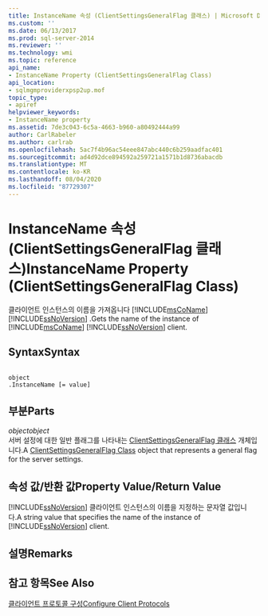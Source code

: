 ```yaml
---
title: InstanceName 속성 (ClientSettingsGeneralFlag 클래스) | Microsoft Docs
ms.custom: ''
ms.date: 06/13/2017
ms.prod: sql-server-2014
ms.reviewer: ''
ms.technology: wmi
ms.topic: reference
api_name:
- InstanceName Property (ClientSettingsGeneralFlag Class)
api_location:
- sqlmgmproviderxpsp2up.mof
topic_type:
- apiref
helpviewer_keywords:
- InstanceName property
ms.assetid: 7de3c043-6c5a-4663-b960-a80492444a99
author: CarlRabeler
ms.author: carlrab
ms.openlocfilehash: 5ac7f4b96ac54eee847abc440c6b259aadfac401
ms.sourcegitcommit: ad4d92dce894592a259721a1571b1d8736abacdb
ms.translationtype: MT
ms.contentlocale: ko-KR
ms.lasthandoff: 08/04/2020
ms.locfileid: "87729307"
---
```

# <a name="instancename-property-clientsettingsgeneralflag-class"></a><span data-ttu-id="7e160-102">InstanceName 속성(ClientSettingsGeneralFlag 클래스)</span><span class="sxs-lookup"><span data-stu-id="7e160-102">InstanceName Property (ClientSettingsGeneralFlag Class)</span></span>
  <span data-ttu-id="7e160-103">클라이언트 인스턴스의 이름을 가져옵니다 [!INCLUDE[msCoName](../../../includes/msconame-md.md)] [!INCLUDE[ssNoVersion](../../../includes/ssnoversion-md.md)] .</span><span class="sxs-lookup"><span data-stu-id="7e160-103">Gets the name of the instance of [!INCLUDE[msCoName](../../../includes/msconame-md.md)] [!INCLUDE[ssNoVersion](../../../includes/ssnoversion-md.md)] client.</span></span>  
  
## <a name="syntax"></a><span data-ttu-id="7e160-104">Syntax</span><span class="sxs-lookup"><span data-stu-id="7e160-104">Syntax</span></span>  
  
```  
  
object  
.InstanceName [= value]  
```  
  
## <a name="parts"></a><span data-ttu-id="7e160-105">부분</span><span class="sxs-lookup"><span data-stu-id="7e160-105">Parts</span></span>  
 <span data-ttu-id="7e160-106">*object*</span><span class="sxs-lookup"><span data-stu-id="7e160-106">*object*</span></span>  
 <span data-ttu-id="7e160-107">서버 설정에 대한 일반 플래그를 나타내는 [ClientSettingsGeneralFlag 클래스](clientsettingsgeneralflag-class.md) 개체입니다.</span><span class="sxs-lookup"><span data-stu-id="7e160-107">A [ClientSettingsGeneralFlag Class](clientsettingsgeneralflag-class.md) object that represents a general flag for the server settings.</span></span>  
  
## <a name="property-valuereturn-value"></a><span data-ttu-id="7e160-108">속성 값/반환 값</span><span class="sxs-lookup"><span data-stu-id="7e160-108">Property Value/Return Value</span></span>  
 <span data-ttu-id="7e160-109">[!INCLUDE[ssNoVersion](../../../includes/ssnoversion-md.md)] 클라이언트 인스턴스의 이름을 지정하는 문자열 값입니다.</span><span class="sxs-lookup"><span data-stu-id="7e160-109">A string value that specifies the name of the instance of [!INCLUDE[ssNoVersion](../../../includes/ssnoversion-md.md)] client.</span></span>  
  
## <a name="remarks"></a><span data-ttu-id="7e160-110">설명</span><span class="sxs-lookup"><span data-stu-id="7e160-110">Remarks</span></span>  
  
## <a name="see-also"></a><span data-ttu-id="7e160-111">참고 항목</span><span class="sxs-lookup"><span data-stu-id="7e160-111">See Also</span></span>  
 [<span data-ttu-id="7e160-112">클라이언트 프로토콜 구성</span><span class="sxs-lookup"><span data-stu-id="7e160-112">Configure Client Protocols</span></span>](https://technet.microsoft.com/library/ms181035.aspx)  
  
  
